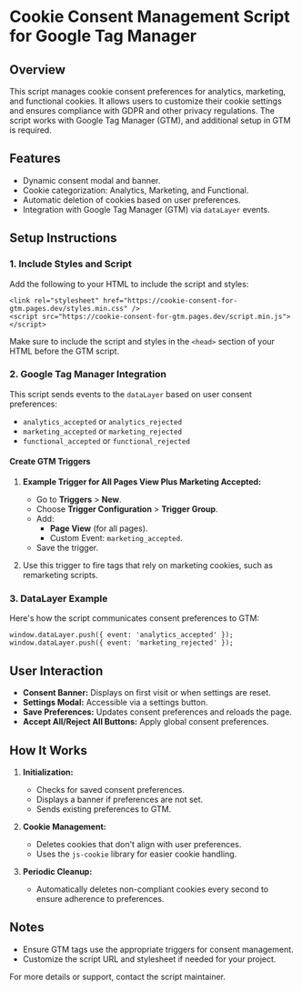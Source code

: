 # Cookie Consent Management Script for Google Tag Manager

## Overview

This script manages cookie consent preferences for analytics, marketing, and functional cookies. It allows users to customize their cookie settings and ensures compliance with GDPR and other privacy regulations. The script works with Google Tag Manager (GTM), and additional setup in GTM is required.

## Features

- Dynamic consent modal and banner.
- Cookie categorization: Analytics, Marketing, and Functional.
- Automatic deletion of cookies based on user preferences.
- Integration with Google Tag Manager (GTM) via `dataLayer` events.

## Setup Instructions

### 1\. Include Styles and Script

Add the following to your HTML to include the script and styles:

```
<link rel="stylesheet" href="https://cookie-consent-for-gtm.pages.dev/styles.min.css" />
<script src="https://cookie-consent-for-gtm.pages.dev/script.min.js"></script>

```

Make sure to include the script and styles in the `<head>` section of your HTML before the GTM script.

### 2\. Google Tag Manager Integration

This script sends events to the `dataLayer` based on user consent preferences:

- `analytics_accepted` or `analytics_rejected`
- `marketing_accepted` or `marketing_rejected`
- `functional_accepted` or `functional_rejected`

#### Create GTM Triggers

1.  **Example Trigger for All Pages View Plus Marketing Accepted:**

    - Go to **Triggers** > **New**.
    - Choose **Trigger Configuration** > **Trigger Group**.
    - Add:
      - **Page View** (for all pages).
      - Custom Event: `marketing_accepted`.
    - Save the trigger.

2.  Use this trigger to fire tags that rely on marketing cookies, such as remarketing scripts.

### 3\. DataLayer Example

Here's how the script communicates consent preferences to GTM:

```
window.dataLayer.push({ event: 'analytics_accepted' });
window.dataLayer.push({ event: 'marketing_rejected' });

```

## User Interaction

- **Consent Banner:** Displays on first visit or when settings are reset.
- **Settings Modal:** Accessible via a settings button.
- **Save Preferences:** Updates consent preferences and reloads the page.
- **Accept All/Reject All Buttons:** Apply global consent preferences.

## How It Works

1.  **Initialization:**

    - Checks for saved consent preferences.
    - Displays a banner if preferences are not set.
    - Sends existing preferences to GTM.

2.  **Cookie Management:**

    - Deletes cookies that don't align with user preferences.
    - Uses the `js-cookie` library for easier cookie handling.

3.  **Periodic Cleanup:**

    - Automatically deletes non-compliant cookies every second to ensure adherence to preferences.

## Notes

- Ensure GTM tags use the appropriate triggers for consent management.
- Customize the script URL and stylesheet if needed for your project.

For more details or support, contact the script maintainer.
